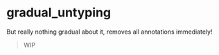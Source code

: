 # gradual_untyping

But really nothing gradual about it, removes all annotations immediately!

> WIP
